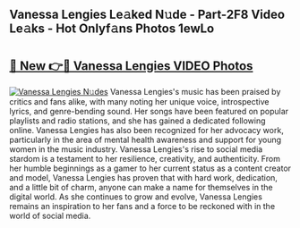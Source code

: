 ## Vanessa Lengies Le𝚊ked N𝚞de - Part-2F8 Video Le𝚊ks - Hot Onlyf𝚊ns Photos 1ewLo

# <h2><a href="http://ac13284.deff.icu/?id=Vanessa+Lengies">🔗 New 👉🔴 Vanessa Lengies VIDEO Photos</a></h2>

[![Vanessa Lengies N𝚞des](https://i.imgur.com/rIISA9y.gif)](http://ac13284.deff.icu/?id=Vanessa+Lengies)
Vanessa Lengies's music has been praised by critics and fans alike, with many noting her unique voice, introspective lyrics, and genre-bending sound. Her songs have been featured on popular playlists and radio stations, and she has gained a dedicated following online. Vanessa Lengies has also been recognized for her advocacy work, particularly in the area of mental health awareness and support for young women in the music industry. Vanessa Lengies's rise to social media stardom is a testament to her resilience, creativity, and authenticity. From her humble beginnings as a gamer to her current status as a content creator and model, Vanessa Lengies has proven that with hard work, dedication, and a little bit of charm, anyone can make a name for themselves in the digital world. As she continues to grow and evolve, Vanessa Lengies remains an inspiration to her fans and a force to be reckoned with in the world of social media.
